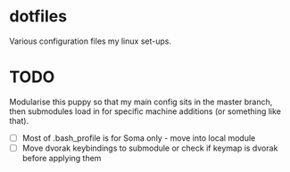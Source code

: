 dotfiles
========

Various configuration files my linux set-ups. 

TODO
====

Modularise this puppy so that my main config sits in the master branch, then submodules load in for specific machine additions (or something like that).

- [ ] Most of .bash_profile is for Soma only - move into local module
- [ ] Move dvorak keybindings to submodule or check if keymap is dvorak before applying them
